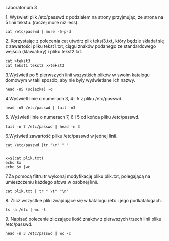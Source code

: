 Laboratorium 3



1\. Wyświetl plik /etc/passwd z podziałem na strony przyjmując, że strona na 5 linii tekstu. (raczej more niż less).
```
cat /etc/passwd | more -5-p-d
```
2\. Korzystając z polecenia cat utwórz plik tekst3.txt, który będzie składał się z zawartości pliku tekst1.txt, ciągu znaków podanego ze standardowego wejścia (klawiatury) i pliku tekst2.txt.
```
cat >tekst3
cat tekst1 tekst2 >>tekst3
```
3\.Wyświetl po 5 pierwszych linii wszystkich plików w swoim katalogu domowym w taki sposób, aby nie były wyświetlane ich nazwy.
```
head -n5 (sciezka) -q
```
4\.Wyświetl linie o numerach 3, 4 i 5 z pliku /etc/passwd.
```
head -n5 /etc/passwd | tail -n3
```
5\. Wyświetl linie o numerach 7, 6 i 5 od końca pliku /etc/passwd.
```
tail -n 7 /etc/passwd | head -n 3 
```
6\.Wyświetl zawartość pliku /etc/passwd w jednej linii.
```
cat /etc/passwd |tr "\n" " "


x=$(cat plik.txt)
echo $x
echo $x |wc
```
7\.Za pomocą filtru tr wykonaj modyfikację pliku plik.txt, polegającą na umieszczeniu każdego słowa w osobnej linii.
```
cat plik.txt | tr " \t" "\n"
```
8\. Zlicz wszystkie pliki znajdujące się w katalogu /etc i jego podkatalogach.
```
ls -a /etc | wc -l
```
9\. Napisać polecenie zliczające ilość znaków z pierwszych trzech linii pliku /etc/passwd.
```
head -n 3 /etc/passwd | wc -c
```
